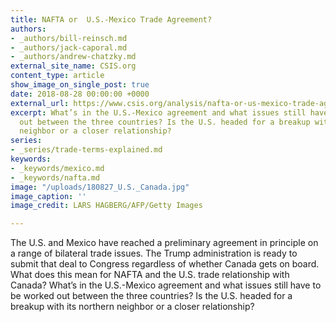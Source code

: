 ```yaml
---
title: NAFTA or  U.S.-Mexico Trade Agreement?
authors:
- _authors/bill-reinsch.md
- _authors/jack-caporal.md
- _authors/andrew-chatzky.md
external_site_name: CSIS.org
content_type: article
show_image_on_single_post: true
date: 2018-08-28 00:00:00 +0000
external_url: https://www.csis.org/analysis/nafta-or-us-mexico-trade-agreement
excerpt: What’s in the U.S.-Mexico agreement and what issues still have to be worked
  out between the three countries? Is the U.S. headed for a breakup with its northern
  neighbor or a closer relationship?
series:
- _series/trade-terms-explained.md
keywords:
- _keywords/mexico.md
- _keywords/nafta.md
image: "/uploads/180827_U.S._Canada.jpg"
image_caption: ''
image_credit: LARS HAGBERG/AFP/Getty Images

---
```

The U.S. and Mexico have reached a preliminary agreement in principle on a range of bilateral trade issues. The Trump administration is ready to submit that deal to Congress regardless of whether Canada gets on board. What does this mean for NAFTA and the U.S. trade relationship with Canada? What’s in the U.S.-Mexico agreement and what issues still have to be worked out between the three countries? Is the U.S. headed for a breakup with its northern neighbor or a closer relationship?